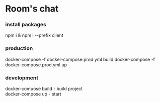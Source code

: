 # Room's chat

### install packages
npm i & npm i --prefix client

### production
docker-compose -f docker-compose.prod.yml build
docker-compose -f docker-compose.prod.yml up

### development
docker-compose build - build project  
docker-compose up - start